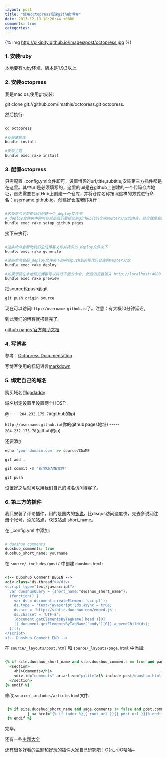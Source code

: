 ```yaml
---
layout: post
title: "使用octopress搭建github博客"
date: 2013-12-19 18:26:44 +0800
comments: true
categories: 
---
```

{% img http://pikipity.github.io/images/post/octopress.jpg %}
### 1. 安装ruby

本地要有ruby环境，版本是1.9.3以上.

### 2. 安装octopress

我是mac os,使用git安装:

git clone git://github.com/imathis/octopress.git octopress.

然后执行:

``` coffeescript code

cd octopress

#安装依赖库
bundle install

#安装主题
bundle exec rake install

```
<!--more-->
### 3. 配置octopress

只需配置 _config.yml文件即可，设置博客的url,title,subtitle,安装第三方插件都是在这里。其中url是必须填写的，这里的url是在github上创建的一个代码仓库地址，首先需要在gitHub上创建一个仓库，并将仓库名称按照这样的方式进行命名：username.github.io，创建好仓库我们执行：

``` coffeescript code

#这条命令会帮助我们创建一个_deploy文件夹
#_deploy文件夹中的内容就是我们要提交到github代码仓库master分支的内容，其实就是我们的博客。期间会要求你输入仓库的url，根据提示，输入即可。
bundle exec rake setup_github_pages

```

接下来执行:

``` coffeescript code

#这条命令会帮助我们生成博客文件并拷贝的_deploy文件夹下
bundle exec rake generate

#这条命令会把_deploy文件夹下的内容push到远程代码仓库的master分支
bundle exec rake deploy

#如果想要在本地预览博客可以执行下面的命令, 然后浏览器输入 http://localhost:4000
bundle exec rake preview
```

把source也push到git

``` coffeescript code
git push origin source
```

现在可以访问`http://username.github.io`了。注意：有大概10分钟延迟。

到此我们的博客就搭建完了。

[github pages 官方帮助文档](https://help.github.com/categories/20/articles)

### 4. 写博客

参考：[Octopress Documentation](http://octopress.org/docs/)

写博客使用的标记语言[markdown](http://daringfireball.net/projects/markdown/basics)

### 5. 绑定自己的域名

购买域名到[godaddy](https://www.godaddy.com/)

域名绑定设置里设置两个HOST:

@ ---- `204.232.175.78`(github的ip)

`http://username.github.io`(你的github pages地址) ----- `204.232.175.78`(github的ip)

还要添加 
``` coffeescript code
echo 'your-domain.com' >> source/CNAME

git add .

git commit -m '新增CNAME文件'

git push
```
设置好之后就可以用我们自己的域名访问博客了。

### 6. 第三方的插件

我只安装了评论插件，用的是国内的[多说](http://duoshuo.com/)，比disqus访问速度快，先去多说网注册个帐号，添加站点，获取站点 short_name。

在 _config.yml 中添加:

``` coffeescript code

# duoshuo comments
duoshuo_comments: true
duoshuo_short_name: yourname
```
在 `source/_includes/post/` 中创建 `duoshuo.html`:

``` coffeescript code

<!-- Duoshuo Comment BEGIN -->
<div class="ds-thread"></div>
<script type="text/javascript">
  var duoshuoQuery = {short_name:"duoshuo_short_name"};
  (function() {
    var ds = document.createElement('script');
    ds.type = 'text/javascript';ds.async = true;
    ds.src = 'http://static.duoshuo.com/embed.js';
    ds.charset = 'UTF-8';
    (document.getElementsByTagName('head')[0] 
    || document.getElementsByTagName('body')[0]).appendChild(ds);
  })();
</script>
<!-- Duoshuo Comment END -->

```

在 `source/_layouts/post.html` 和 `source/_layouts/page.html` 中添加:

``` coffeescript code

{% if site.duoshuo_short_name and site.duoshuo_comments == true and page.comments == true %}
  <section>
    <h1>Comments</h1>
    <div id="comments" aria-live="polite">{% include post/duoshuo.html %}</div>
  </section>
{% endif %}
```

修改 `source/_includes/article.html`文件:
``` coffeescript code

 {% if site.duoshuo_short_name and page.comments != false and post.comments != false and site.duoshuo_comments == true %}
          | <a href="{% if index %}{{ root_url }}{{ post.url }}{% endif %}#comments">Comments</a>
 {% endif %}
```
完毕。

还有一些[主题大全](http://opthemes.com/)

还有很多好看的主题和好玩的插件大家自己研究吧！O(∩_∩)O哈哈~

